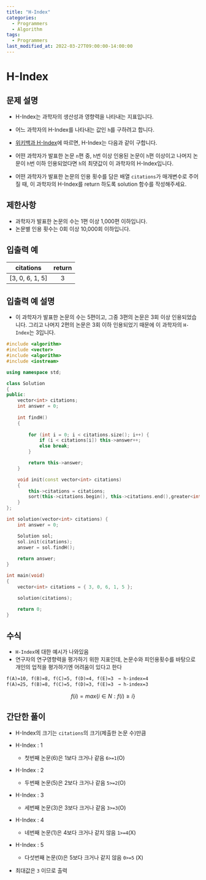```yaml
---
title: "H-Index"
categories:
  - Programmers
  - Algorithm
tags:
  - Programmers
last_modified_at: 2022-03-27T09:00:00-14:00:00
---
```


# H-Index

## 문제 설명
- H-Index는 과학자의 생산성과 영향력을 나타내는 지표입니다. 
- 어느 과학자의 H-Index를 나타내는 값인 `h`를 구하려고 합니다. 
- [위키백과 H-Index](https://en.wikipedia.org/wiki/H-index)에 따르면, H-Index는 다음과 같이 구합니다.

- 어떤 과학자가 발표한 논문 `n`편 중, `h`번 이상 인용된 논문이 `h`편 이상이고 나머지 논문이 `h`번 이하 인용되었다면 `h`의 최댓값이 이 과학자의 H-Index입니다.

- 어떤 과학자가 발표한 논문의 인용 횟수를 담은 배열 `citations`가 매개변수로 주어질 때, 이 과학자의 H-Index를 return 하도록 solution 함수를 작성해주세요.

## 제한사항

- 과학자가 발표한 논문의 수는 1편 이상 1,000편 이하입니다.
- 논문별 인용 횟수는 0회 이상 10,000회 이하입니다.

## 입출력 예

|     citations  	|   return   |
|:-----------------:|:----------:|
|  [3, 0, 6, 1, 5]  |   	3    |

## 입출력 예 설명

- 이 과학자가 발표한 논문의 수는 5편이고, 그중 3편의 논문은 3회 이상 인용되었습니다. 그리고 나머지 2편의 논문은 3회 이하 인용되었기 때문에 이 과학자의 `H-Index`는 3입니다.

```c++
#include <algorithm>
#include <vector>
#include <algorithm>
#include <iostream>

using namespace std;

class Solution
{
public:
	vector<int> citations;
	int answer = 0;
	
	int findH()
	{
		
		for (int i = 0; i < citations.size(); i++) {
			if (i < citations[i]) this->answer++;
			else break;
		}

		return this->answer;
	}

	void init(const vector<int> citations)
	{
		this->citations = citations;
		sort(this->citations.begin(), this->citations.end(),greater<int>() );
	}
};

int solution(vector<int> citations) {
    int answer = 0;

	Solution sol;
	sol.init(citations);
	answer = sol.findH();
	
    return answer;
}

int main(void)
{
	vector<int> citations = { 3, 0, 6, 1, 5 };

	solution(citations);
	
	return 0;
}

```

## 수식

- `H-Index`에 대한 예시가 나와있음
- 연구자의 연구영향력을 평가하기 위한 지표인데, 논문수와 피인용횟수를 바탕으로 개인의 업적을 평가하기엔 어려움이 있다고 한다

```markdown
f(A)=10, f(B)=8, f(C)=5, f(D)=4, f(E)=3　→ h-index=4
f(A)=25, f(B)=8, f(C)=5, f(D)=3, f(E)=3　→ h-index=3
```

$$ f(i) = max \{ i \in N : f(i) \geq i \} $$


## 간단한 풀이

- H-Index의 크기는 `citations`의 크기(제출한 논문 수)만큼

- H-Index : 1
  - 첫번째 논문(6)은 1보다 크거나 같음 `6>=1`(O)
- H-Index : 2
  - 두번째 논문(5)은 2보다 크거나 같음 `5>=2`(O)
- H-Index : 3
  - 세번째 논문(3)은 3보다 크거나 같음 `3>=3`(O)
- H-Index : 4
  - 네번째 논문(1)은 4보다 크거나 같지 않음 `1>=4`(X)
- H-Index : 5
  - 다섯번째 논문(0)은 5보다 크거나 같지 않음 `0>=5` (X)

- 최대값은 `3` 이므로 출력


